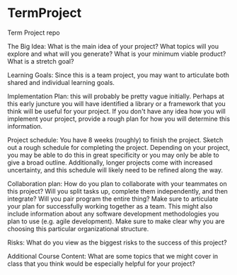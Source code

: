# TermProject
Term Project repo

The Big Idea: What is the main idea of your project? What topics will you explore and what will you generate? What is your minimum viable product? What is a stretch goal?


Learning Goals: Since this is a team project, you may want to articulate both shared and individual learning goals.


Implementation Plan: this will probably be pretty vague initially. Perhaps at this early juncture you will have identified a library or a framework that you think will be useful for your project. If you don't have any idea how you will implement your project, provide a rough plan for how you will determine this information.


Project schedule: You have 8 weeks (roughly) to finish the project. Sketch out a rough schedule for completing the project. Depending on your project, you may be able to do this in great specificity or you may only be able to give a broad outline. Additionally, longer projects come with increased uncertainty, and this schedule will likely need to be refined along the way.


Collaboration plan: How do you plan to collaborate with your teammates on this project? Will you split tasks up, complete them independently, and then integrate? Will you pair program the entire thing? Make sure to articulate your plan for successfully working together as a team. This might also include information about any software development methodologies you plan to use (e.g. agile development). Make sure to make clear why you are choosing this particular organizational structure.


Risks: What do you view as the biggest risks to the success of this project?


Additional Course Content: What are some topics that we might cover in class that you think would be especially helpful for your project?

